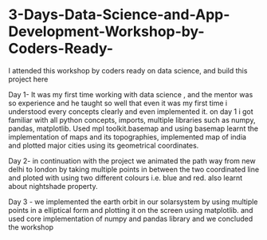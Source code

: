 # 3-Days-Data-Science-and-App-Development-Workshop-by-Coders-Ready-
I attended this workshop by coders ready on data science, and build this project here

Day 1- It was my first time working with data science , and the mentor was so experience and he taught so well that even it was my first time i understood every concepts clearly and even implemented it. 
on day 1 i got familiar with all python concepts, imports, multiple libraries such as numpy, pandas, matplotlib. Used mpl toolkit.basemap and using basemap learnt the implementation of maps and its topographies,
implemented map of india and plotted major cities using its geometrical coordinates.

Day 2- in continuation with the project we animated the path way from new delhi to london by taking multiple points in between the two coordinated line and ploted with using two different colours i.e. blue and red.
also learnt about nightshade property.

Day 3 - we implemented the earth orbit in our solarsystem by using multiple points in a elliptical form and plotting it on the screen using matplotlib. and used core implementation of numpy and pandas library and we concluded the workshop

